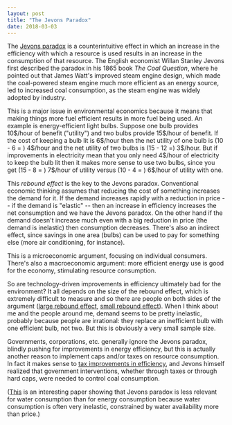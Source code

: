 ```yaml
---
layout: post
title: "The Jevons Paradox"
date: 2018-03-03
---
```


<p>The <a href="https://pdfs.semanticscholar.org/f247/b8fae38e0c46bb9d1020b0be0d589db28446.pdf">Jevons paradox</a> is a counterintuitive effect in which an increase in the efficiency with which a resource is used results in an increase in the consumption of that resource. The English economist Willan Stanley Jevons first described the paradox in his 1865 book <i>The Coal Question</i>, where he pointed out that James Watt's improved steam engine design, which made the coal-powered steam engine much more efficient as an energy source, led to increased coal consumption, as the steam engine was widely adopted by industry.</p>

<p>This is a major issue in environmental economics because it means that making things more fuel efficient results in more fuel being used. An example is energy-efficient light bulbs. Suppose one bulb provides 10$/hour of benefit ("utility") and two bulbs provide 15$/hour of benefit. If the cost of keeping a bulb lit is 6$/hour then the net utility of one bulb is (10 - 6 = ) 4$/hour and the net utility of two bulbs is (15 - 12 =) 3$/hour. But if improvements in electricity mean that you only need 4$/hour of electricity to keep the bulb lit then it makes more sense to use two bulbs, since you get (15 - 8 = ) 7$/hour of utility versus (10 - 4 = ) 6$/hour of utility with one.</p>

<p>This <i>rebound effect</i> is the key to the Jevons paradox. Conventional economic thinking assumes that reducing the cost of something increases the demand for it. If the demand increases rapidly with a reduction in price -- if the demand is "elastic" -- then an increase in efficiency increases the net consumption and we have the Jevons paradox. On the other hand if the demand doesn't increase much even with a big reduction in price (the demand is inelastic) then consumption decreases. There's also an indirect effect, since savings in one area (bulbs) can be used to pay for something else (more air conditioning, for instance).</p>

<p>This is a microeconomic argument, focusing on individual consumers. There's also a macroeconomic argument: more efficient energy use is good for the economy, stimulating resource consumption.</p>

<p>So are technology-driven improvements in efficiency ultimately bad for the environment? It all depends on the size of the rebound effect, which is extremely difficult to measure and so there are people on both sides of the argument (<a href="https://www.sciencedirect.com/science/article/pii/S0301421508007428">large rebound effect</a>, <a href="http://environment.yale.edu/gillingham/GillinghamRapsonWagner_Rebound.pdf">small rebound effect</a>). When I think about me and the people around me, demand seems to be pretty inelastic, probably because people are irrational: they replace an inefficient bulb with one efficient bulb, not two. But this is obviously a very small sample size.</p>

<p>Governments, corporations, etc. generally ignore the Jevons paradox, blindly pushing for improvements in energy efficiency, but this is actually another reason to implement caps and/or taxes on resource consumption. In fact it makes sense to <a href="https://www.sciencedirect.com/science/article/pii/S0921800996000778?via%3Dihub">tax improvements in efficiency</a>, and Jevons himself realized that government interventions, whether through taxes or through hard caps, were needed to control coal consumption.</p>

<p>(<a href="https://halshs.archives-ouvertes.fr/halshs-00991778/document">This</a> is an interesting paper showing that Jevons paradox is less relevant for water consumption than for energy consumption because water consumption is often very inelastic, constrained by water availability more than price.)</p>








